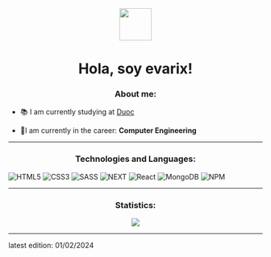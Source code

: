 
<div align="center">
    <img src="https://avatars.githubusercontent.com/u/111150560?v=4" width="64px" height="64px"/>
</div>

# <div align="center">Hola, soy evarix!</div>

<h3 align="center">About me:</h3>

- 📚 I am currently studying at [Duoc](https://www.duoc.cl/)

- 🌱I am currently in the career: **Computer Engineering**

---

<h3 align="center">Technologies and Languages:</h3>

![HTML5](https://img.shields.io/badge/html5-%23E34F26.svg?style=for-the-badge&logo=html5&logoColor=white)     ![CSS3](https://img.shields.io/badge/css3-%231572B6.svg?style=for-the-badge&logo=css3&logoColor=white) ![SASS](https://img.shields.io/badge/SASS-hotpink.svg?style=for-the-badge&logo=SASS&logoColor=white) ![NEXT](https://img.shields.io/badge/next.js-000000?style=for-the-badge&logo=nextdotjs&logoColor=white) ![React](https://img.shields.io/badge/react-%2320232a.svg?style=for-the-badge&logo=react&logoColor=%2361DAFB) ![MongoDB](https://img.shields.io/badge/MongoDB-%234ea94b.svg?style=for-the-badge&logo=mongodb&logoColor=white) ![NPM](https://img.shields.io/badge/NPM-%23CB3837.svg?style=for-the-badge&logo=npm&logoColor=white)

---

<h3 align="center">Statistics:</h3>

<div align="center">
    <img src="https://github-readme-stats.vercel.app/api/top-langs/?username=evairx&layout=compact&theme=gotham&langs_count=8"/>
</div>

------

latest edition: 01/02/2024
